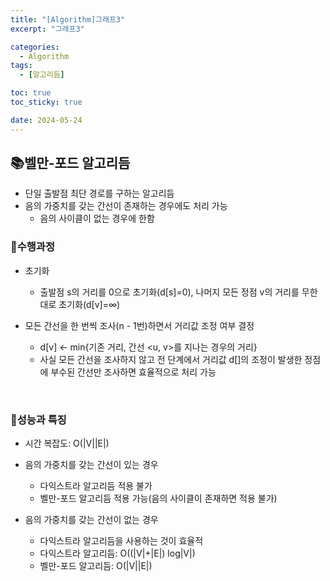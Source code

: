 ```yaml
---
title: "[Algorithm]그래프3"
excerpt: "그래프3"

categories:
  - Algorithm
tags:
  - [알고리듬]

toc: true
toc_sticky: true

date: 2024-05-24
---
```


## 📚벨만-포드 알고리듬

* 단일 출발점 최단 경로를 구하는 알고리듬
* 음의 가중치를 갖는 간선이 존재하는 경우에도 처리 가능
	- 음의 사이클이 없는 경우에 한함

### 📄수행과정

* 초기화
	- 출발점 s의 거리를 0으로 초기화(d[s]=0), 나머지 모든 정점 v의 거리를 무한대로 초기화(d[v]=∞)

* 모든 간선을 한 번씩 조사(n - 1번)하면서 거리값 조정 여부 결정
	- d[v] <- min{기존 거리, 간선 <u, v>를 지나는 경우의 거리}
	- 사실 모든 간선을 조사하지 않고 전 단계에서 거리값 d[]의 조정이 발생한 정점에 부수된 간선만 조사하면 효율적으로 처리 가능

<br>

### 📄성능과 특징

* 시간 복잡도: O(\|V\|\|E\|)

* 음의 가중치를 갖는 간선이 있는 경우
	- 다익스트라 알고리듬 적용 불가
	- 벨만-포드 알고리듬 적용 가능(음의 사이클이 존재하면 적용 불가)

* 음의 가중치를 갖는 간선이 없는 경우
	- 다익스트라 알고리듬을 사용하는 것이 효율적
	- 다익스트라 알고리듬: O((\|V\|+\|E\|) log\|V\|)
	- 벨만-포드 알고리듬: O(\|V\|\|E\|)

<br><br>